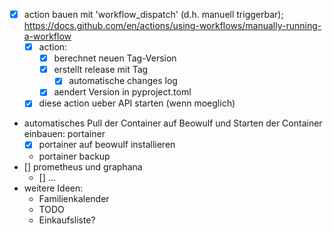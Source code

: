 - [x] action bauen mit 'workflow_dispatch' (d.h. manuell triggerbar); https://docs.github.com/en/actions/using-workflows/manually-running-a-workflow
  - [x] action:
    - [x] berechnet neuen Tag-Version
    - [x] erstellt release mit Tag
      - [x] automatische changes log
    - [x] aendert Version in pyproject.toml
  - [x] diese action ueber API starten (wenn moeglich) 
- automatisches Pull der Container auf Beowulf und Starten der Container einbauen: portainer
  - [x] portainer auf beowulf installieren
  - portainer backup
- [] prometheus und graphana
  - [] ... 
- weitere Ideen:
  - Familienkalender
  - TODO
  - Einkaufsliste?